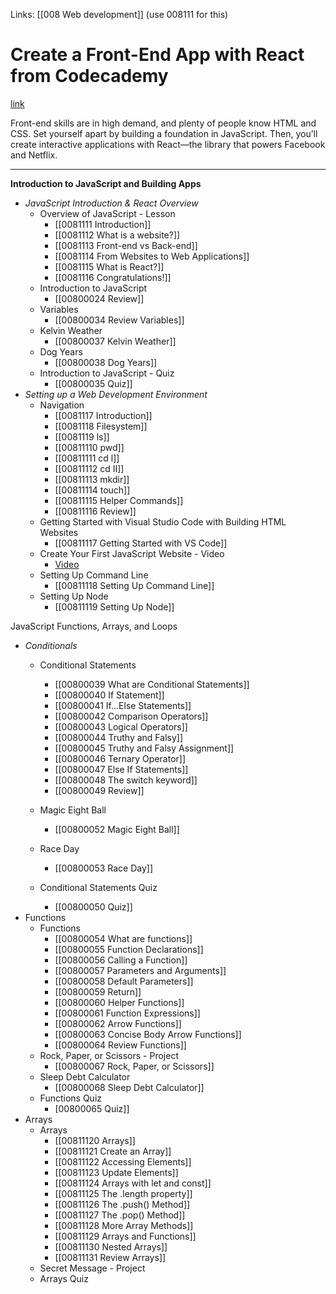 Links:  [[008 Web development]]
(use 008111 for this)
# Create a Front-End App with React from Codecademy
[link](https://www.codecademy.com/learn/paths/build-web-apps-with-react)

Front-end skills are in high demand, and plenty of people know HTML and CSS. Set yourself apart by building a foundation in JavaScript. Then, you’ll create interactive applications with React—the library that powers Facebook and Netflix.

---
**Introduction to JavaScript and Building Apps**

- *JavaScript Introduction & React Overview*
	- Overview of JavaScript - Lesson
		- [[0081111 Introduction]]
		- [[0081112 What is a website?]]
		- [[0081113 Front-end vs Back-end]]
		- [[0081114 From Websites to Web Applications]]
		- [[0081115 What is React?]]
		- [[0081116 Congratulations!]]
	- Introduction to JavaScript
		- [[00800024 Review]]
	- Variables
		- [[00800034 Review Variables]]
	- Kelvin Weather
		- [[00800037 Kelvin Weather]]
	- Dog Years
		- [[00800038 Dog Years]]
	- Introduction to JavaScript - Quiz
		- [[00800035 Quiz]]
- *Setting up a Web Development Environment*
	- Navigation
		- [[0081117 Introduction]]
		- [[0081118 Filesystem]]
		- [[0081119 ls]]
		- [[00811110 pwd]]
		- [[00811111 cd l]]
		- [[00811112 cd II]]
		- [[00811113 mkdir]]
		- [[00811114 touch]]
		- [[00811115 Helper Commands]]
		- [[00811116 Review]]
	- Getting Started with Visual Studio Code with Building HTML Websites
		- [[00811117 Getting Started with VS Code]]
	- Create Your First JavaScript Website - Video
		- [Video](https://youtu.be/iwNUJU5D3aI)
	- Setting Up Command Line
		- [[00811118 Setting Up Command Line]]
	- Setting Up Node
		- [[00811119 Setting Up Node]]

JavaScript Functions, Arrays, and Loops
- *Conditionals*
	- Conditional Statements
		- [[00800039 What are Conditional Statements]]
		- [[00800040 If Statement]]
		- [[00800041 If...Else Statements]]
		- [[00800042 Comparison Operators]]
		- [[00800043 Logical Operators]]
		- [[00800044 Truthy and Falsy]]
		- [[00800045 Truthy and Falsy Assignment]]
		- [[00800046 Ternary Operator]]
		- [[00800047 Else If Statements]]
		- [[00800048 The switch keyword]]
		- [[00800049 Review]]

	- Magic Eight Ball
		- [[00800052 Magic Eight Ball]]
	- Race Day
		- [[00800053 Race Day]]
	- Conditional Statements Quiz
		- [[00800050 Quiz]]
- Functions
	- Functions
		- [[00800054 What are functions]]
		- [[00800055 Function Declarations]]
		- [[00800056 Calling a Function]]
		- [[00800057 Parameters and Arguments]]
		- [[00800058 Default Parameters]]
		- [[00800059 Return]]
		- [[00800060 Helper Functions]]
		- [[00800061 Function Expressions]]
		- [[00800062 Arrow Functions]]
		- [[00800063 Concise Body Arrow Functions]]
		- [[00800064 Review Functions]]
	- Rock, Paper, or Scissors - Project
		- [[00800067 Rock, Paper, or Scissors]]
	- Sleep Debt Calculator
		- [[00800068 Sleep Debt Calculator]]
	- Functions Quiz
		- [00800065 Quiz]]
- Arrays
	- Arrays
		- [[00811120 Arrays]]
		- [[00811121 Create an Array]]
		- [[00811122 Accessing Elements]]
		- [[00811123 Update Elements]]
		- [[00811124 Arrays with let and const]]
		- [[00811125 The .length property]]
		- [[00811126 The .push() Method]]
		- [[00811127 The .pop() Method]]
		- [[00811128 More Array Methods]]
		- [[00811129 Arrays and Functions]]
		- [[00811130 Nested Arrays]]
		- [[00811131 Review Arrays]]
	- Secret Message - Project
	- Arrays Quiz